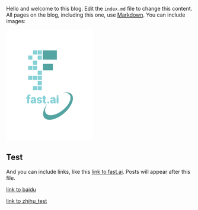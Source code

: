 Hello and welcome to this blog. Edit the `index.md` file to change this content. All pages on the blog, including this one, use [Markdown](https://guides.github.com/features/mastering-markdown/). You can include images:

![Image of fast.ai logo](images/logo.png)

## Test

And you can include links, like this [link to fast.ai](https://www.fast.ai). Posts will appear after this file. 

[link to baidu](https://www.baidu.com)

[link to zhihu_test](https://zhuanlan.zhihu.com/p/92847101)
